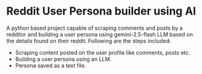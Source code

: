 # Reddit User Persona builder using AI

A python based project capable of scraping comments and posts by a redditor and building a user persona using gemini-2.5-flash LLM based on the details found on their reddit. Following are the steps included:
- Scraping content posted on the user profile like comments, posts etc.
- Building a user persona using an LLM.
- Persona saved as a text file.

